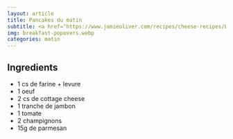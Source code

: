 ```yaml
---
layout: article
title: Pancakes du matin
subtitle: <a href="https://www.jamieoliver.com/recipes/cheese-recipes/breakfast-popovers/">https://www.jamieoliver.com/recipes/cheese-recipes/breakfast-popovers/</a>
img: breakfast-popovers.webp
categories: matin
---
```


<div class="body">
  <h2>Ingredients</h2>
  <ul>
    <li>1 cs de farine + levure</li>
    <li>1 oeuf</li>
    <li>2 cs de cottage cheese</li>
    <li>1 tranche de jambon</li>
    <li>1 tomate</li>
    <li>2 champignons</li>
    <li>15g de parmesan</li>
  </ul>
</div>
